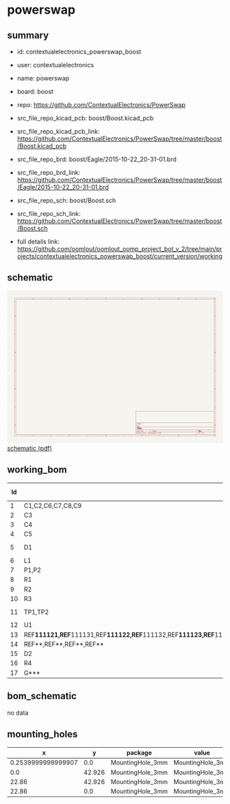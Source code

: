 # powerswap
 
## summary 
* id: contextualelectronics_powerswap_boost
* user: contextualelectronics
* name: powerswap
* board: boost
* repo: https://github.com/ContextualElectronics/PowerSwap
* src_file_repo_kicad_pcb: boost/Boost.kicad_pcb
* src_file_repo_kicad_pcb_link: https://github.com/ContextualElectronics/PowerSwap/tree/master/boost/Boost.kicad_pcb

* src_file_repo_brd: boost/Eagle/2015-10-22_20-31-01.brd
* src_file_repo_brd_link: https://github.com/ContextualElectronics/PowerSwap/tree/master/boost/Eagle/2015-10-22_20-31-01.brd
* src_file_repo_sch: boost/Boost.sch
* src_file_repo_sch_link: https://github.com/ContextualElectronics/PowerSwap/tree/master/boost/Boost.sch
* full details link: https://github.com/oomlout/oomlout_oomp_project_bot_v_2/tree/main/projects/contextualelectronics_powerswap_boost/current_version/working  

## schematic  
![](working_schematic_600.png)  
[schematic (pdf)](working_schematic.pdf)  


## working_bom
| Id | Designator | Footprint | Quantity | Designation | Supplier and ref |  | None | 
| --- | --- | --- | --- | --- | --- | --- | --- | 
| 1 | C1,C2,C6,C7,C8,C9 | C_1206_HandSoldering | 6 | 10U |  |  | [''] | 
| 2 | C3 | C_0805_HandSoldering | 1 | 1U |  |  | [''] | 
| 3 | C4 | C_0805_HandSoldering | 1 | 100nF |  |  | [''] | 
| 4 | C5 | C_0805_HandSoldering | 1 | 820pF |  |  | [''] | 
| 5 | D1 | SMA-SMB_Universal_Handsoldering | 1 | B340LA-13-F |  |  | [''] | 
| 6 | L1 | SRU1048 | 1 | SRU1048 |  |  | [''] | 
| 7 | P1,P2 | Pin_Header_Straight_1x02 | 2 | CONN_01X02 |  |  | [''] | 
| 8 | R1 | R_0805_HandSoldering | 1 | 57K6 |  |  | [''] | 
| 9 | R2 | R_0805_HandSoldering | 1 | 150K |  |  | [''] | 
| 10 | R3 | R_0805_HandSoldering | 1 | 39K |  |  | [''] | 
| 11 | TP1,TP2 | Measurement_Point_Square-SMD-Pad_Big | 2 | CONN_01X01 |  |  | [''] | 
| 12 | U1 | TPS61087 | 1 | TPS61087 |  |  | [''] | 
| 13 | REF**111121,REF**111131,REF**111122,REF**111132,REF**111123,REF**111133,REF**1111111,REF**1111121,REF**1111131,REF**1111112,REF**1111122,REF**1111132,REF**1111113,REF**1111123,REF**1111133,REF**1111114,REF**1111124,REF**1111134,REF**1111115,REF**1111125,REF**1111135,REF**1111116,REF**1111126,REF**1111136,REF**1111127,REF**1111137,REF**1111128,REF**1111138,REF**1111111,REF**1111113,REF**1111112,REF**1111116,REF**1111115,REF**1111114 | STITCH-VIA | 34 | STITCH-VIA |  |  | [''] | 
| 14 | REF**,REF**,REF**,REF** | MountingHole_3mm | 4 | MountingHole_3mm |  |  | [''] | 
| 15 | D2 | LED-0805 | 1 | LED |  |  | [''] | 
| 16 | R4 | R_0805_HandSoldering | 1 | 500 |  |  | [''] | 
| 17 | G*** | PS | 1 | LOGO |  |  | [''] | 


## bom_schematic
no data

## mounting_holes
| x | y | package | value | ref | size | 
| --- | --- | --- | --- | --- | --- | 
| 0.2539999999999907 | 0.0 | MountingHole_3mm | MountingHole_3mm | REF** | m3 | 
| 0.0 | 42.926 | MountingHole_3mm | MountingHole_3mm | REF** | m3 | 
| 22.86 | 42.926 | MountingHole_3mm | MountingHole_3mm | REF** | m3 | 
| 22.86 | 0.0 | MountingHole_3mm | MountingHole_3mm | REF** | m3 | 


